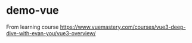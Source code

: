 # demo-vue

From learning course https://www.vuemastery.com/courses/vue3-deep-dive-with-evan-you/vue3-overview/
